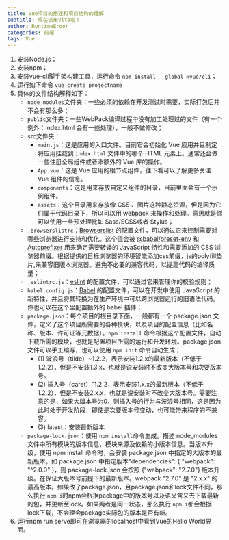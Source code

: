 ```yaml
---
title: Vue项目的搭建和项目结构的理解
subtitle: 现在该用Vite啦！
author: RuntimeEroor
categories: 前端
tags: Vue
---
```


1. 安装Node.js；
2. 安装npm；
3. 安装vue-cli脚手架构建工具，运行命令 `npm install --global @vue/cli`；
4. 运行如下命令 `vue create projectname`
5. 具体的文件结构解释如下：
   * `node_modules`文件夹：一些必须的依赖在开发测试时需要，实际打包后并不会有那么多；
   * `public`文件夹：一些WebPack编译过程中没有加工处理过的文件（有一个例外：index.html 会有一些处理），一般不做修改；
   * src文件夹：
     * `main.js`：这是应用的入口文件。目前它会初始化 Vue 应用并且制定将应用挂载到  `index.html` 文件中的哪个 HTML 元素上。通常还会做一些注册全局组件或者添额外的 Vue 库的操作。
     * `App.vue`：这是 Vue 应用的根节点组件，往下看可以了解更多关注 Vue 组件的信息。
     * `components`：这是用来存放自定义组件的目录，目前里面会有一个示例组件。
     * `assets`：这个目录用来存放像 CSS 、图片这种静态资源，但是因为它们属于代码目录下，所以可以用 webpack 来操作和处理。意思就是你可以使用一些预处理比如 Sass/SCSS或者 Stylus；
   * `.browserslistrc`：[Browserslist](https://github.com/browserslist/browserslist) 的配置文件，可以通过它来控制需要对哪些浏览器进行支持和优化。这个值会被 [@babel/preset-env](https://new.babeljs.io/docs/en/next/babel-preset-env.html) 和 [Autoprefixer](https://github.com/postcss/autoprefixer) 用来确定需要转译的 JavaScript 特性和需要添加的 CSS 浏览器前缀。根据提供的目标浏览器的环境智能添加css前缀，js的polyfill垫片,来兼容旧版本浏览器。避免不必要的兼容代码，以提高代码的编译质量；
   * `.eslintrc.js`：[eslint](https://eslint.org/) 的配置文件，可以通过它来管理你的校验规则；
   * `babel.config.js`：[Babel](https://babeljs.io/) 的配置文件，可以在开发中使用 JavaScript 的新特性，并且将其转换为在生产环境中可以跨浏览器运行的旧语法代码。你也可以在这个里配置额外的 babel 插件；
   * `package.json`：每个项目的根目录下面，一般都有一个 package.json 文件，定义了这个项目所需要的各种模块，以及项目的配置信息（比如名称、版本、许可证等元数据）。`npm install` 命令根据这个配置文件，自动下载所需的模块，也就是配置项目所需的运行和开发环境。package.json 文件可以手工编写，也可以使用 `npm init` 命令自动生成；
     * (1) 波浪号（tilde）~1.2.2，表示安装1.2.x的最新版本（不低于1.2.2），但是不安装1.3.x，也就是说安装时不改变大版本号和次要版本号。
     * (2) 插入号（caret）ˆ1.2.2，表示安装1.x.x的最新版本（不低于1.2.2），但是不安装2.x.x，也就是说安装时不改变大版本号。需要注意的是，如果大版本号为0，则插入号的行为与波浪号相同，这是因为此时处于开发阶段，即使是次要版本号变动，也可能带来程序的不兼容。
     * (3) latest：安装最新版本
   * `package-lock.json`：使用 `npm install`命令生成。描述 node_modules 文件中所有模块的版本信息，模块来源及依赖的小版本信息。当版本升级，使用 npm install 命令时，会安装 package.json 中指定的大版本的最新版本。如 package.json 中指定版本"dependencies": { "webpack": "^2.0.0" }，则 package-lock.json 会按照 {"webpack": "2.7.0"} 版本升级。在保证大版本号前提下的最新版本。webpack "2.7.0" 是 "2.x.x" 的最高版本。如果改了package.json，且package.json和lock文件不同，那么执行 `npm i`时npm会根据package中的版本号以及语义含义去下载最新的包，并更新至lock。如果两者是同一状态，那么执行 `npm i`都会根据lock下载，不会理会package实际包的版本是否有新。
6. 运行npm run serve即可在浏览器的localhost中看到Vue的Hello World界面。

